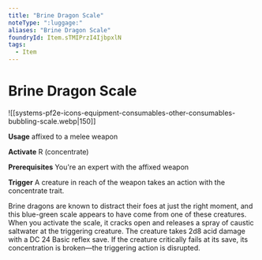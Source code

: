 ```yaml
---
title: "Brine Dragon Scale"
noteType: ":luggage:"
aliases: "Brine Dragon Scale"
foundryId: Item.sTMIPrzI4IjbpxlN
tags:
  - Item
---
```


# Brine Dragon Scale
![[systems-pf2e-icons-equipment-consumables-other-consumables-bubbling-scale.webp|150]]

**Usage** affixed to a melee weapon

**Activate** R (concentrate)

**Prerequisites** You're an expert with the affixed weapon

**Trigger** A creature in reach of the weapon takes an action with the concentrate trait.

Brine dragons are known to distract their foes at just the right moment, and this blue-green scale appears to have come from one of these creatures. When you activate the scale, it cracks open and releases a spray of caustic saltwater at the triggering creature. The creature takes 2d8 acid damage with a DC 24 Basic reflex save. If the creature critically fails at its save, its concentration is broken—the triggering action is disrupted.

